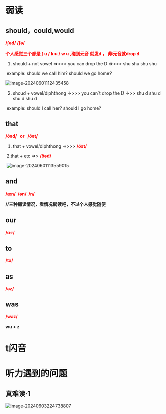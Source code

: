 # 弱读



## should，could,would    

<font color=red>**/ʃəd/ /ʃə/**</font>  

<font color=red>**个人感觉三个都是 ʃ u / k u /  w u ,碰到元音 就发d ， 非元音就drop  `d`**  </font>

1. should + not  vowel =>>>>  you can drop the D       =>>>>   shu shu shu shu   

​	example:  should we  call him?  should we go home?

![image-20240601112435458](https://zlc-typora.oss-cn-hangzhou.aliyuncs.com/img1/image-20240601112435458.png)

2. shoud  + vowel/diphthong   =>>>> you can`t drop the D  =>>> shu d shu d shu d shu d

​    example: should I call her?  should I  go home?





## that

<font color=red>**/ðəd/   or   /ðət/**</font>

1. that + vowel/diphthong  =>>>>    <font color=red>**/ðət/**</font>   



​	2.that + etc =>> <font color=red>**/ðəd/**</font>   

​		![image-20240601113559015](https://zlc-typora.oss-cn-hangzhou.aliyuncs.com/img1/image-20240601113559015.png)







## and

<font color=red>**/æn/  /ən/  /n/**</font>

**//三种弱读情况，看情况弱读吧，不过个人感觉随便**





## 	our

<font color=red>**/ɑːr/**</font>





## to

<font color=red>**/tə/**</font>



## as

<font color=red>**/əz/**</font>



## was

<font color=red>**/wəz/**</font>

**wu + z**









# t闪音



















# 听力遇到的问题





## 真难读·1

![image-20240603224738807](https://zlc-typora.oss-cn-hangzhou.aliyuncs.com/img1/image-20240603224738807.png)













